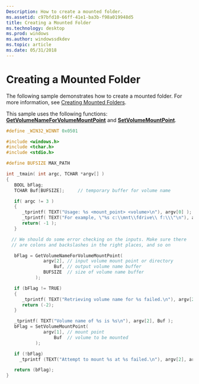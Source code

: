 ```yaml
---
Description: How to create a mounted folder.
ms.assetid: c97bfd10-66ff-41e1-ba3b-f98a019948d5
title: Creating a Mounted Folder
ms.technology: desktop
ms.prod: windows
ms.author: windowssdkdev
ms.topic: article
ms.date: 05/31/2018
---
```


# Creating a Mounted Folder

The following sample demonstrates how to create a mounted folder. For more information, see [Creating Mounted Folders](mounting-and-dismounting-a-volume.md).

This sample uses the following functions: [**GetVolumeNameForVolumeMountPoint**](/windows/desktop/api/FileAPI/nf-fileapi-getvolumenameforvolumemountpointw) and [**SetVolumeMountPoint**](/windows/desktop/api/WinBase/nf-winbase-setvolumemountpointa).


```C++
#define _WIN32_WINNT 0x0501

#include <windows.h>
#include <tchar.h>
#include <stdio.h>

#define BUFSIZE MAX_PATH 

int _tmain( int argc, TCHAR *argv[] )
{
   BOOL bFlag;
   TCHAR Buf[BUFSIZE];     // temporary buffer for volume name

   if( argc != 3 ) 
   {
      _tprintf( TEXT("Usage: %s <mount_point> <volume>\n"), argv[0] );
      _tprintf( TEXT("For example, \"%s c:\\mnt\\fdrive\\ f:\\\"\n"), argv[0]);
      return( -1 );
   }

  // We should do some error checking on the inputs. Make sure there 
  // are colons and backslashes in the right places, and so on 

   bFlag = GetVolumeNameForVolumeMountPoint(
              argv[2], // input volume mount point or directory
                  Buf, // output volume name buffer
              BUFSIZE  // size of volume name buffer
           );

   if (bFlag != TRUE) 
   {
      _tprintf( TEXT("Retrieving volume name for %s failed.\n"), argv[2] );
      return (-2);
   }

   _tprintf( TEXT("Volume name of %s is %s\n"), argv[2], Buf );
   bFlag = SetVolumeMountPoint(
              argv[1], // mount point
                  Buf  // volume to be mounted
           );

   if (!bFlag)
     _tprintf (TEXT("Attempt to mount %s at %s failed.\n"), argv[2], argv[1]);

   return (bFlag);
}
```



 

 



